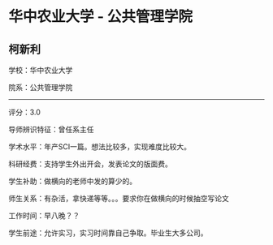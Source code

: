 # 华中农业大学 - 公共管理学院

## 柯新利

学校：华中农业大学

院系：公共管理学院

* * *

评分：3.0

导师辨识特征：曾任系主任

学术水平：年产SCI一篇。想法比较多，实现难度比较大。

科研经费：支持学生外出开会，发表论文的版面费。

学生补助：做横向的老师中发的算少的。

师生关系：有杂活，拿快递等等。。。要求你在做横向的时候抽空写论文

工作时间：早八晚？？

学生前途：允许实习，实习时间靠自己争取。毕业生大多公司。